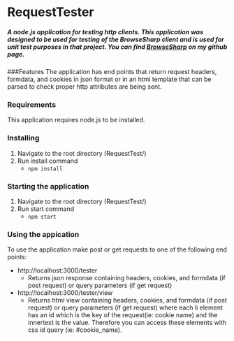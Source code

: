 # RequestTester
##### A node.js application for testing http clients. This application was designed to be used for testing of the BrowseSharp client and is used for unit test purposes in that project. You can find [BrowseSharp](https://github.com/Jayx239/BrowseSharp "BrowseSharp") on my github page.
###Features
The application has end points that return request headers, formdata, and cookies in json format or in an html template that can be parsed to check proper http attributes are being sent.

### Requirements
This application requires node.js to be installed.

### Installing
1. Navigate to the root directory (RequestTest/)
2. Run install command 
	* ``npm install``

### Starting the application
1. Navigate to the root directory (RequestTest/)
2. Run start command
	* `` npm start ``

### Using the appication
To use the application make post or get requests to one of the following end points:
* http://localhost:3000/tester
	* Returns json response containing headers, cookies, and formdata (if post request) or query parameters (if get request)
* http://localhost:3000/tester/view
	* Returns html view containing headers, cookies, and formdata (if post request) or query parameters (if get request) where each li element has an id which is the key of the request(ie: cookie name) and the innertext is the value. Therefore you can access these elements with css id query (ie: #cookie_name).